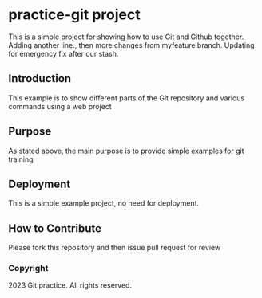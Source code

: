 # practice-git project
This is a simple project for showing how to use Git and Github together. Adding another line., then more changes from myfeature branch. Updating for emergency fix after our stash.
## Introduction
This example is to show different parts of the Git repository and various commands using a web project
## Purpose
As stated above, the main purpose is to provide simple examples for git training
## Deployment
This is a simple example project, no need for deployment.
## How to Contribute
Please fork this repository and then issue pull request for review
### Copyright
2023 Git.practice. All rights reserved.
